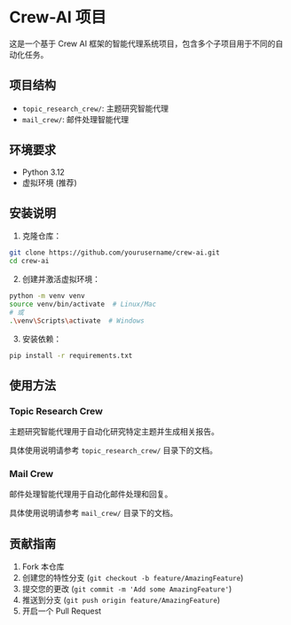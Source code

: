 # Crew-AI 项目

这是一个基于 Crew AI 框架的智能代理系统项目，包含多个子项目用于不同的自动化任务。

## 项目结构

- `topic_research_crew/`: 主题研究智能代理
- `mail_crew/`: 邮件处理智能代理

## 环境要求

- Python 3.12
- 虚拟环境 (推荐)

## 安装说明

1. 克隆仓库：
```bash
git clone https://github.com/yourusername/crew-ai.git
cd crew-ai
```

2. 创建并激活虚拟环境：
```bash
python -m venv venv
source venv/bin/activate  # Linux/Mac
# 或
.\venv\Scripts\activate  # Windows
```

3. 安装依赖：
```bash
pip install -r requirements.txt
```

## 使用方法

### Topic Research Crew

主题研究智能代理用于自动化研究特定主题并生成相关报告。

具体使用说明请参考 `topic_research_crew/` 目录下的文档。

### Mail Crew

邮件处理智能代理用于自动化邮件处理和回复。

具体使用说明请参考 `mail_crew/` 目录下的文档。

## 贡献指南

1. Fork 本仓库
2. 创建您的特性分支 (`git checkout -b feature/AmazingFeature`)
3. 提交您的更改 (`git commit -m 'Add some AmazingFeature'`)
4. 推送到分支 (`git push origin feature/AmazingFeature`)
5. 开启一个 Pull Request
